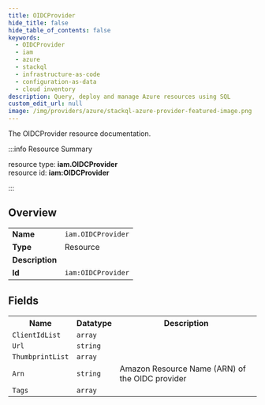 ```yaml
---
title: OIDCProvider
hide_title: false
hide_table_of_contents: false
keywords:
  - OIDCProvider
  - iam
  - azure
  - stackql
  - infrastructure-as-code
  - configuration-as-data
  - cloud inventory
description: Query, deploy and manage Azure resources using SQL
custom_edit_url: null
image: /img/providers/azure/stackql-azure-provider-featured-image.png
---
```

The OIDCProvider resource documentation.

:::info Resource Summary

<div class="row">
<div class="providerDocColumn">
<span>resource type:&nbsp;<b>iam.OIDCProvider</b></span><br />
<span>resource id:&nbsp;<b>iam:OIDCProvider</b></span><br />
</div>
</div>

:::

## Overview
<table><tbody>
<tr><td><b>Name</b></td><td><code>iam.OIDCProvider</code></td></tr>
<tr><td><b>Type</b></td><td>Resource</td></tr>
<tr><td><b>Description</b></td><td></td></tr>
<tr><td><b>Id</b></td><td><code>iam:OIDCProvider</code></td></tr>
</tbody></table>

## Fields
<table><tbody>
<tr><th>Name</th><th>Datatype</th><th>Description</th></tr>
<tr><td><code>ClientIdList</code></td><td><code>array</code></td><td></td></tr><tr><td><code>Url</code></td><td><code>string</code></td><td></td></tr><tr><td><code>ThumbprintList</code></td><td><code>array</code></td><td></td></tr><tr><td><code>Arn</code></td><td><code>string</code></td><td>Amazon Resource Name (ARN) of the OIDC provider</td></tr><tr><td><code>Tags</code></td><td><code>array</code></td><td></td></tr>
</tbody></table>